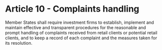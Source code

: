 # Article 10 - Complaints handling


Member States shall require investment firms to establish, implement and maintain effective and transparent procedures for the reasonable and prompt handling of complaints received from retail clients or potential retail clients, and to keep a record of each complaint and the measures taken for its resolution.
